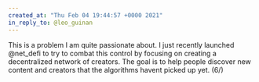 ```yaml
---
created_at: "Thu Feb 04 19:44:57 +0000 2021"
in_reply_to: @leo_guinan
---
```


This is a problem I am quite passionate about. I just recently launched @net_defi to try to combat this control by focusing on creating a decentralized network of creators. The goal is to help people discover new content and creators that the algorithms havent picked up yet. (6/)